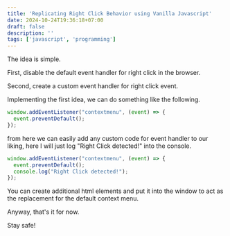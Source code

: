 ```yaml
---
title: 'Replicating Right Click Behavior using Vanilla Javascript'
date: 2024-10-24T19:36:18+07:00
draft: false
description: ''
tags: ['javascript', 'programming']
---
```


The idea is simple.

First, disable the default event handler for right click in the browser.

Second, create a custom event handler for right click event.

Implementing the first idea, we can do something like the following.

```javascript
window.addEventListener("contextmenu", (event) => {
  event.preventDefault();
});
```

from here we can easily add any custom code for event handler
to our liking, here I will just log "Right Click detected!" into
the console.

```javascript
window.addEventListener("contextmenu", (event) => {
  event.preventDefault();
  console.log("Right Click detected!");
});
```

You can create additional html elements and put it into the window
to act as the replacement for the default context menu.

Anyway, that's it for now.

Stay safe!
